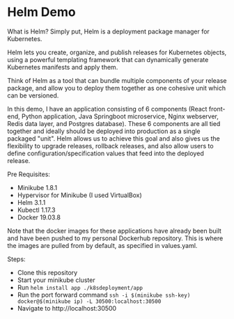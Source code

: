 # Helm Demo

What is Helm? Simply put, Helm is a deployment package manager for Kubernetes.

Helm lets you create, organize, and publish releases for Kubernetes objects, using a powerful templating framework that can dynamically generate Kubernetes manifests and apply them.

Think of Helm as a tool that can bundle multiple components of your release package, and allow you to deploy them together as one cohesive unit which can be versioned.

In this demo, I have an application consisting of 6 components (React front-end, Python application, Java Springboot microservice, Nginx webserver, Redis data layer, and Postgres database). These 6 components are all tied together and ideally should be deployed into production as a single packaged "unit". Helm allows us to achieve this goal and also gives us the flexibility to upgrade releases, rollback releases, and also allow users to define configuration/specification values that feed into the deployed release.

Pre Requisites:
- Minikube 1.8.1
- Hypervisor for Minikube (I used VirtualBox)
- Helm 3.1.1
- Kubectl 1.17.3
- Docker 19.03.8

Note that the docker images for these applications have already been built and have been pushed to my personal Dockerhub repository. This is where the images are pulled from by default, as specified in values.yaml.

Steps:
- Clone this repository
- Start your minikube cluster
- Run `helm install app ./k8sdeployment/app`
- Run the port forward command `ssh -i $(minikube ssh-key) docker@$(minikube ip) -L 30500:localhost:30500`
- Navigate to http://localhost:30500
